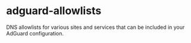 # adguard-allowlists
DNS allowlists for various sites and services that can be included in your AdGuard configuration.
